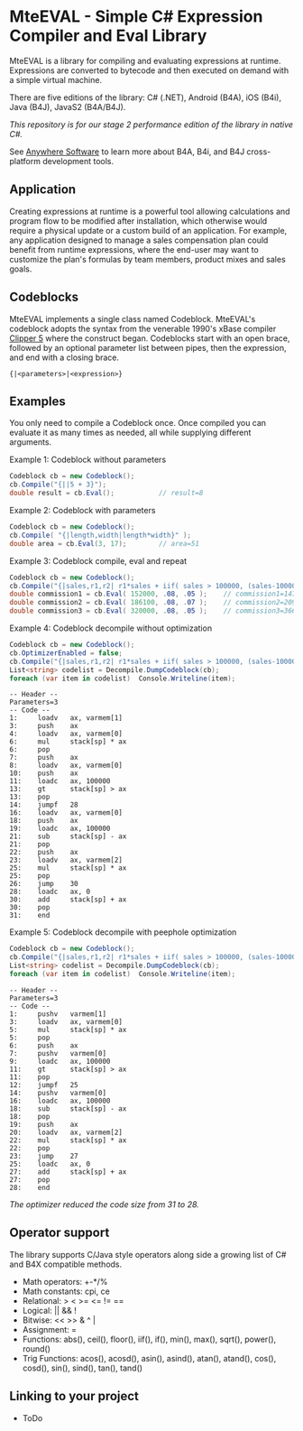 # MteEVAL - Simple C# Expression Compiler and Eval Library

MteEVAL is a library for compiling and evaluating expressions at runtime. Expressions are converted to bytecode and then executed on demand with a simple virtual machine.

There are five editions of the library: C# (.NET), Android (B4A), iOS (B4i), Java (B4J), JavaS2 (B4A/B4J).

   *This repository is for our stage 2 performance edition of the library in native C#.*

See [Anywhere Software](https://www.idevaffiliate.com/33168/16-0-3-1.html) to learn more about B4A, B4i, and B4J cross-platform development tools.

## Application

Creating expressions at runtime is a powerful tool allowing calculations and program flow to be modified after installation, which otherwise would require a physical update or a custom build of an application. For example, any application designed to manage a sales compensation plan could benefit from runtime expressions, where the end-user may want to customize the plan's formulas by team members, product mixes and sales goals.

## Codeblocks

MteEVAL implements a single class named Codeblock. MteEVAL's codeblock adopts the syntax from the venerable 1990's xBase compiler [Clipper 5](https://en.wikipedia.org/wiki/Clipper_(programming_language)) where the construct began. Codeblocks start with an open brace, followed by an optional parameter list between pipes, then the expression, and end with a closing brace.

```clipper
{|<parameters>|<expression>}
```

## Examples

You only need to compile a Codeblock once.  Once compiled you can evaluate it as many times as needed, all while supplying different arguments. 

Example 1: Codeblock without parameters

```cs
Codeblock cb = new Codeblock();
cb.Compile("{||5 + 3}");
double result = cb.Eval();           // result=8
```

Example 2: Codeblock with parameters

```cs
Codeblock cb = new Codeblock();
cb.Compile( "{|length,width|length*width}" );
double area = cb.Eval(3, 17);        // area=51
```

Example 3: Codeblock compile, eval and repeat

```cs
Codeblock cb = new Codeblock();
cb.Compile("{|sales,r1,r2| r1*sales + iif( sales > 100000, (sales-100000)*r2, 0 ) }");
double commission1 = cb.Eval( 152000, .08, .05 );    // commission1=14760
double commission2 = cb.Eval( 186100, .08, .07 );    // commission2=20915
double commission3 = cb.Eval( 320000, .08, .05 );    // commission3=36600
```

Example 4: Codeblock decompile without optimization 

```cs
Codeblock cb = new Codeblock();
cb.OptimizerEnabled = false;                       
cb.Compile("{|sales,r1,r2| r1*sales + iif( sales > 100000, (sales-100000)*r2, 0 ) }");
List<string> codelist = Decompile.DumpCodeblock(cb);
foreach (var item in codelist)  Console.Writeline(item);
```
```
-- Header --
Parameters=3
-- Code --
1:     loadv   ax, varmem[1]
3:     push    ax
4:     loadv   ax, varmem[0]
6:     mul     stack[sp] * ax
6:     pop     
7:     push    ax
8:     loadv   ax, varmem[0]
10:    push    ax
11:    loadc   ax, 100000
13:    gt      stack[sp] > ax
13:    pop     
14:    jumpf   28
16:    loadv   ax, varmem[0]
18:    push    ax
19:    loadc   ax, 100000
21:    sub     stack[sp] - ax
21:    pop     
22:    push    ax
23:    loadv   ax, varmem[2]
25:    mul     stack[sp] * ax
25:    pop     
26:    jump    30
28:    loadc   ax, 0
30:    add     stack[sp] + ax
30:    pop     
31:    end     
```
Example 5: Codeblock decompile with peephole optimization 

```cs
Codeblock cb = new Codeblock();
cb.Compile("{|sales,r1,r2| r1*sales + iif( sales > 100000, (sales-100000)*r2, 0 ) }");
List<string> codelist = Decompile.DumpCodeblock(cb);
foreach (var item in codelist)  Console.Writeline(item);
```
```
-- Header --
Parameters=3
-- Code --
1:     pushv   varmem[1]
3:     loadv   ax, varmem[0]
5:     mul     stack[sp] * ax
5:     pop     
6:     push    ax
7:     pushv   varmem[0]
9:     loadc   ax, 100000
11:    gt      stack[sp] > ax
11:    pop     
12:    jumpf   25
14:    pushv   varmem[0]
16:    loadc   ax, 100000
18:    sub     stack[sp] - ax
18:    pop     
19:    push    ax
20:    loadv   ax, varmem[2]
22:    mul     stack[sp] * ax
22:    pop     
23:    jump    27
25:    loadc   ax, 0
27:    add     stack[sp] + ax
27:    pop     
28:    end     
```
   *The optimizer reduced the code size from 31 to 28.*
## Operator support

The library supports C/Java style operators along side a growing list of C# and B4X compatible methods.

* Math operators: +-*/%
* Math constants: cpi, ce 
* Relational: > < >= <= != ==
* Logical: || && !
* Bitwise: << >> & ^ |
* Assignment: =
* Functions: abs(), ceil(), floor(), iif(), if(), min(), max(), sqrt(), power(), round()
* Trig Functions: acos(), acosd(), asin(), asind(), atan(), atand(), cos(), cosd(), sin(), sind(), tan(), tand()

## Linking to your project

* ToDo
